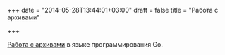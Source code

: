 +++
date = "2014-05-28T13:44:01+03:00"
draft = false
title = "Работа с архивами"

+++

<p><a href="http://vluxe.io/golang-archive.html">Работа с архивами</a> в языке программирования Go.</p>


